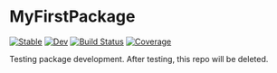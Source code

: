 # MyFirstPackage

[![Stable](https://img.shields.io/badge/docs-stable-blue.svg)](https://jamesquinlan.github.io/MyFirstPackage.jl/stable/)
[![Dev](https://img.shields.io/badge/docs-dev-blue.svg)](https://jamesquinlan.github.io/MyFirstPackage.jl/dev/)
[![Build Status](https://github.com/jamesquinlan/MyFirstPackage.jl/actions/workflows/CI.yml/badge.svg?branch=main)](https://github.com/jamesquinlan/MyFirstPackage.jl/actions/workflows/CI.yml?query=branch%3Amain)
[![Coverage](https://codecov.io/gh/jamesquinlan/MyFirstPackage.jl/branch/main/graph/badge.svg)](https://codecov.io/gh/jamesquinlan/MyFirstPackage.jl)


Testing package development.  After testing, this repo will be deleted.  